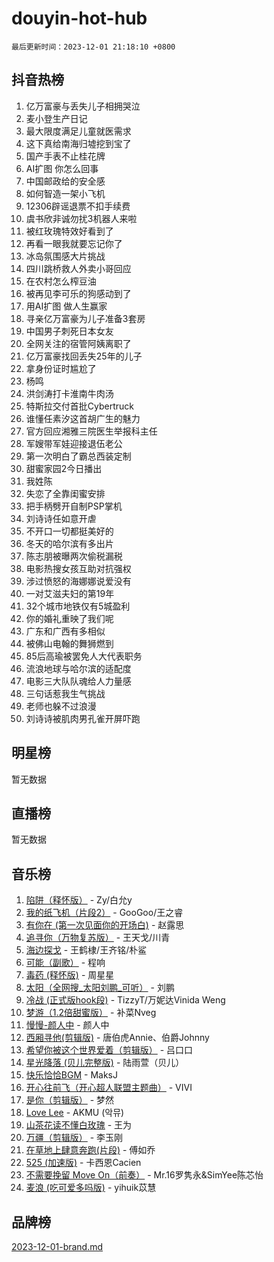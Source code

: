 # douyin-hot-hub

`最后更新时间：2023-12-01 21:18:10 +0800`

## 抖音热榜

1. 亿万富豪与丢失儿子相拥哭泣
1. 麦小登生产日记
1. 最大限度满足儿童就医需求
1. 这下真给南海归墟挖到宝了
1. 国产手表不止桂花牌
1. AI扩图 你怎么回事
1. 中国邮政给的安全感
1. 如何智造一架小飞机
1. 12306辟谣退票不扣手续费
1. 虞书欣非诚勿扰3机器人来啦
1. 被红玫瑰特效好看到了
1. 再看一眼我就要忘记你了
1. 冰岛氛围感大片挑战
1. 四川跳桥救人外卖小哥回应
1. 在农村怎么榨豆油
1. 被再见李可乐的狗感动到了
1. 用AI扩图 做人生赢家
1. 寻亲亿万富豪为儿子准备3套房
1. 中国男子刺死日本女友
1. 全网关注的宿管阿姨离职了
1. 亿万富豪找回丢失25年的儿子
1. 拿身份证时尴尬了
1. 杨鸣
1. 洪剑涛打卡淮南牛肉汤
1. 特斯拉交付首批Cybertruck
1. 谁懂任素汐这首胡广生的魅力
1. 官方回应湘雅三院医生举报科主任
1. 军嫂带军娃迎接退伍老公
1. 第一次明白了霸总西装定制
1. 甜蜜家园2今日播出
1. 我姓陈
1. 失恋了全靠闺蜜安排
1. 把手柄劈开自制PSP掌机
1. 刘诗诗任如意开虐
1. 不开口一切都挺美好的
1. 冬天的哈尔滨有多出片
1. 陈志朋被曝两次偷税漏税
1. 电影热搜女孩互助对抗强权
1. 涉过愤怒的海娜娜说爱没有
1. 一对艾滋夫妇的第19年
1. 32个城市地铁仅有5城盈利
1. 你的婚礼重映了我们呢
1. 广东和广西有多相似
1. 被佛山电翰的舞狮燃到
1. 85后高瑜被罢免人大代表职务
1. 流浪地球与哈尔滨的适配度
1. 电影三大队队魂给人力量感
1. 三句话惹我生气挑战
1. 老师也躲不过浪漫
1. 刘诗诗被肌肉男孔雀开屏吓跑

## 明星榜

暂无数据

## 直播榜

暂无数据

## 音乐榜

1. [陷阱（释怀版）](https://sf3-cdn-tos.douyinstatic.com/obj/tos-cn-ve-2774/oE8C21LeZrzKLDFfQYgMzx4GAIHageG5IzayY7) - Zy/白允y
1. [我的纸飞机（片段2）](https://sf3-cdn-tos.douyinstatic.com/obj/tos-cn-ve-2774/oM2ZrKcg2CD5AeRB2gkeXOFB1IxAGJdZPazYHf) - GooGoo/王之睿
1. [有你在 (第一次见面你的开场白)](https://sf6-cdn-tos.douyinstatic.com/obj/tos-cn-ve-2774/oAthrQ3ClJBfI57uBoFEgNDYtNCZ0TSYQQfxQ0) - 赵露思
1. [追寻你（万物复苏版）](https://sf6-cdn-tos.douyinstatic.com/obj/tos-cn-ve-2774/oYeAZJsbjIDit9APmBg8u6uDUQnHmoCf3gbo74) - 王天戈/川青
1. [海边探戈](https://sf6-cdn-tos.douyinstatic.com/obj/tos-cn-ve-2774/os9gE0VQCGqt6VQkZDyBBYvfSDY0QFe3vVmubn) - 王鹤棣/王齐铭/朴鲨
1. [可能（副歌）](https://sf3-cdn-tos.douyinstatic.com/obj/tos-cn-ve-2774/cde1731888894259b333569393c2fb51) - 程响
1. [毒药 (释怀版)](https://sf3-cdn-tos.douyinstatic.com/obj/tos-cn-ve-2774/oYILMEAzspdZBIzy4frJNB8ZHPHWAhiwowd4Ad) - 周星星
1. [太阳（全网搜_太阳刘鹏_可听）](https://sf3-cdn-tos.douyinstatic.com/obj/tos-cn-ve-2774/ogWbyIQnlBFImVbeDocRdCIYtBHlbJXgfZMvgz) - 刘鹏
1. [冷战 (正式版hook段)](https://sf6-cdn-tos.douyinstatic.com/obj/tos-cn-ve-2774/oMuEoiBasWApEMVDgNiI8VAByNmwo5J0pyf8Yx) - TizzyT/万妮达Vinida Weng
1. [梦游（1.2倍甜蜜版）](https://sf3-cdn-tos.douyinstatic.com/obj/tos-cn-ve-2774/o4gyAUm8hwufoEABmwVIiQtHsFuGzAEEWtNMzo) - 补菜Nveg
1. [慢慢-颜人中](https://sf3-cdn-tos.douyinstatic.com/obj/tos-cn-ve-2774/ocjHNfBXdBxQNC8ZGAeoLMFTUgtBg8bkExunDC) - 颜人中
1. [西厢寻他(剪辑版)](https://sf6-cdn-tos.douyinstatic.com/obj/tos-cn-ve-2774/oUsAVfAQKlRNxEv5qxvIB8o5qmIWUcXbzJKJhw) - 唐伯虎Annie、伯爵Johnny
1. [希望你被这个世界爱着（剪辑版）](https://sf3-cdn-tos.douyinstatic.com/obj/tos-cn-ve-2774/oo4H3BfEygN7l7bQaMBOZHCQ1eI4FqtED5skQ2) - 吕口口
1. [星光降落 (贝儿完整版)](https://sf6-cdn-tos.douyinstatic.com/obj/tos-cn-ve-2774/okwB9hAwyAtsFFkFBzAX1hOOfQuIoMNs0W2Mwr) - 陆雨萱（贝儿）
1. [快乐恰恰BGM](https://sf6-cdn-tos.douyinstatic.com/obj/tos-cn-ve-2774/07b173ca7d2f40f3ba0b97ac7fa3a44a) - MaksJ
1. [开心往前飞（开心超人联盟主题曲）](https://sf3-cdn-tos.douyinstatic.com/obj/tos-cn-ve-2774/9d8fb7c82cf1421fb93a9fe925275e0a) - VIVI
1. [是你（剪辑版）](https://sf6-cdn-tos.douyinstatic.com/obj/tos-cn-ve-2774/46019dae783c4c969944217fe1cfafc4) - 梦然
1. [Love Lee](https://sf3-cdn-tos.douyinstatic.com/obj/tos-cn-ve-2774/o05GbkJGbCBTdDnMtB0fwOYgkeZp23vrWQDQBS) - AKMU (악뮤)
1. [山茶花读不懂白玫瑰](https://sf3-cdn-tos.douyinstatic.com/obj/tos-cn-ve-2774/osfn8B7DktrRHEPJgPCfDbw7QDQEkwC16BxZg9) - 王为
1. [万疆（剪辑版）](https://sf6-cdn-tos.douyinstatic.com/obj/tos-cn-ve-2774/ooG7oVgFlDTelKCjCsTTobQvbdtj1BBQXnfZd8) - 李玉刚
1. [在草地上肆意奔跑(片段)](https://sf6-cdn-tos.douyinstatic.com/obj/tos-cn-ve-2774/8831d494742f45dabdfa8adb8b817259) - 傅如乔
1. [525 (加速版)](https://sf6-cdn-tos.douyinstatic.com/obj/tos-cn-ve-2774/oIfKCtqfDyP8Vc9FpAPgWMyezT6LnDT1abRwGg) - 卡西恩Cacien
1. [不需要挽留 Move On（前奏）](https://sf6-cdn-tos.douyinstatic.com/obj/tos-cn-ve-2774/ooCBhgCCkF4nExzQL9WZSUbitfA8IsDkgQIYhe) - Mr.16罗隽永&SimYee陈芯怡
1. [麦浪 (吃可爱多吗版)](https://sf6-cdn-tos.douyinstatic.com/obj/tos-cn-ve-2774/fb2bf2aaa2854aaa8ec0fcfabbee4bd8) - yihuik苡慧

## 品牌榜

[2023-12-01-brand.md](2023-12-01-brand.md)
